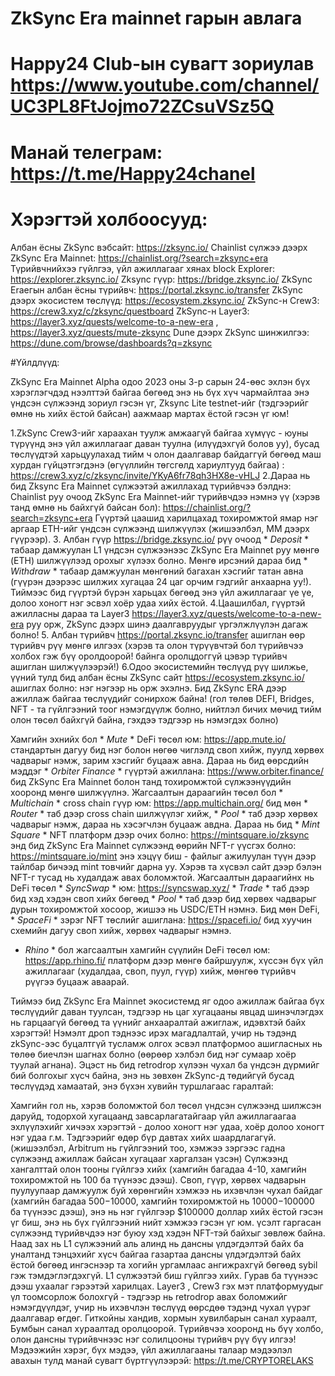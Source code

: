 # ZkSync Era mainnet гарын авлага

# Happy24 Club-ын сувагт зориулав https://www.youtube.com/channel/UC3PL8FtJojmo72ZCsuVSz5Q

# Манай телеграм: https://t.me/Happy24chanel

# Хэрэгтэй холбоосууд:
Албан ёсны ZkSync вэбсайт: https://zksync.io/
Chainlist сүлжээ дээрх ZkSync Era Mainnet: https://chainlist.org/?search=zksync+era
Түрийвчнийхээ гүйлгээ, үйл ажиллагааг хянах block Explorer: https://explorer.zksync.io/
Zksync гүүр: https://bridge.zksync.io/
ZkSync Eraегын албан ёсны түрийвч: https://portal.zksync.io/transfer
ZkSync дээрх экосистем төслүүд: https://ecosystem.zksync.io/
ZkSync-н Crew3: https://crew3.xyz/c/zksync/questboard
ZkSync-н Layer3: https://layer3.xyz/quests/welcome-to-a-new-era , https://layer3.xyz/quests/mute-zksync
Dune дээрх ZkSync шинжилгээ: https://dune.com/browse/dashboards?q=zksync

#Үйлдлүүд:

ZkSync Era Mainnet Alpha одоо 2023 оны 3-р сарын 24-өөс эхлэн бүх хэрэглэгчдэд нээлттэй байгаа бөгөөд энэ нь бүх хүч чармайлтаа энэ үндсэн сүлжээнд зориул гэсэн үг,
Zksync Lite testnet-ийг (тэдгээрийг өмнө нь хийх ёстой байсан) аажмаар мартах ёстой гэсэн үг юм!

1.ZkSync Crew3-ийг хараахан туулж амжаагүй байгаа хүмүүс - юуны түрүүнд  энэ үйл ажиллагааг даван туулна (илүүдэхгүй болов уу), бусад төслүүдтэй харьцуулахад тийм ч олон даалгавар байдаггүй бөгөөд маш хурдан гүйцэтгэгдэнэ (өгүүллийн төгсгөлд хариултууд байгаа) : https://crew3.xyz/c/zksync/invite/YKyA6fr78qh3HX8e-vHLJ
2.Дараа нь бид Zksync Era Mainnet сүлжээтэй ажиллахад түрийвчээ бэлднэ:
Chainlist руу очоод ZkSync Era Mainnet-ийг түрийвчдээ нэмнэ үү (хэрэв танд өмнө нь байхгүй байсан бол): https://chainlist.org/?search=zksync+era
Гүүртэй цаашид харилцахад тохиромжтой ямар нэг аргаар ETH-ийг үндсэн сүлжээнд шилжүүлэх (жишээлбэл, ММ дээрх гүүрээр).
3. Албан гүүр https://bridge.zksync.io/ рүү очоод * *Deposit* * табаар дамжуулан L1 үндсэн сүлжээнээс ZkSync Era Mainnet руу мөнгө (ETH) шилжүүлээд орохыг хүлээх болно. Мөнгө ирсэний дараа бид * *Withdraw* * табаар дамжуулан мөнгөний багахан хэсгийг татан авна (гүүрэн дээрээс шилжих хугацаа 24 цаг орчим гэдгийг анхаарна уу!). Тиймээс бид гүүртэй бүрэн харьцах бөгөөд энэ үйл ажиллагааг үе үе, долоо хоногт нэг эсвэл хоёр удаа хийх ёстой.
4.Цаашилбал, гүүртэй ажилласны дараа та Layer3 https://layer3.xyz/quests/welcome-to-a-new-era руу орж, ZkSync дээрх шинэ даалгавруудыг үргэлжлүүлэн дагаж болно!
5. Албан түрийвч https://portal.zksync.io/transfer ашиглан өөр түрийвч рүү мөнгө илгээх (хэрэв та олон түрүүвчтэй бол түрийвчээ холбох гэж бүү оролдоорой! байнга оролцдоггүй цэвэр түрийвч ашиглан шилжүүлээрэй!)
6.Одоо экосистемийн төслүүд рүү шилжье, үүний тулд бид албан ёсны ZkSync сайт https://ecosystem.zksync.io/ ашиглах болно: нэг нэгээр нь орж эхэлнэ. Бид ZkSync ERA дээр ажиллаж байгаа төслүүдийг сонирхож байна! (гол төлөв DEFI, Bridges, NFT - та гүйлгээний тоог нэмэгдүүлж болно, нийтлэл бичих мөчид тийм олон төсөл байхгүй байна, гэхдээ тэдгээр нь нэмэгдэх болно)

Хамгийн эхнийх  бол * *Mute* * DeFi төсөл юм: https://app.mute.io/ стандартын дагуу бид нэг болон нөгөө чиглэлд своп хийж, пуулд хөрвөх чадварыг нэмж, зарим хэсгийг буцааж авна.
Дараа нь бид өөрсдийн мэддэг * *Orbiter Finance* * гүүртэй ажиллана: https://www.orbiter.finance/ бид ZkSync Era Mainnet болон танд тохиромжтой сүлжээнүүдийн хооронд мөнгө шилжүүлнэ.
Жагсаалтын дараагийн төсөл бол * *Multichain* * cross chain гүүр юм: https://app.multichain.org/ бид мөн * *Router* * таб дээр cross chain шилжүүлэг хийж, * *Pool* * таб дээр хөрвөх чадварыг нэмж, дараа нь хэсэгчлэн буцааж авдна.
Дараа нь бид * *Mint Square* * NFT платформ дээр очих болно: https://mintsquare.io/zksync энд бид ZkSync Era Mainnet сүлжээнд өөрийн NFT-г үүсгэх болно: https://mintsquare.io/mint энэ хэцүү биш - файлыг ажилуулан түүн дээр тайлбар бичээд mint товчийг дарна уу. Хэрэв та хүсвэл сайт дээр бэлэн NFT-г тусад нь худалдаж авах боломжтой.
Жагсаалтын дараагийнх нь DeFi төсөл * *SyncSwap* * юм: https://syncswap.xyz/ * *Trade* * таб дээр бид хэд хэдэн своп хийх бөгөөд * *Pool* * таб дээр бид хөрвөх чадварыг дурын тохиромжтой хосоор, жишээ нь USDC/ETH нэмнэ.
Бид мөн DeFi, * *SpaceFi* *  зэрэг NFT төслийг ашиглана: https://spacefi.io/ бид хуучин схемийн дагуу своп хийж, хөрвөх чадварыг нэмнэ.
* *Rhino* * бол жагсаалтын хамгийн сүүлийн DeFi төсөл юм: https://app.rhino.fi/ платформ дээр мөнгө байршуулж, хүссэн бүх үйл ажиллагааг (худалдаа, своп, пуул, гүүр) хийж, мөнгөө түрийвч рүүгээ буцааж аваарай.

Тиймээ бид ZkSync Era Mainnet экосистемд яг одоо ажиллаж байгаа бүх төслүүдийг даван туулсан, тэдгээр нь цаг хугацааны явцад шинэчлэгдэх нь гарцаагүй бөгөөд та үүнийг анхааралтай ажиглаж, идэвхтэй байх хэрэгтэй! Нэмэлт дроп тэднээс ирэх магадлалтай, учир нь тэдэнд zkSync-ээс буцалтгүй тусламж олгох эсвэл платформоо ашигласных нь төлөө биечлэн шагнах болно (өөрөөр хэлбэл бид нэг сумаар хоёр туулай агнана). Эцэст нь бид retrodrop хүлээн чухал ба үндсэн дүрмийг бий болгохыг хүсч байна, энэ нь зөвхөн ZkSync-д төдийгүй бусад төслүүдэд хамаатай, энэ бүхэн хувийн туршлагаас гаралтай:

Хамгийн гол нь, хэрэв боломжтой бол төсөл үндсэн сүлжээнд шилжсэн даруйд, тодорхой хугацаанд завсарлагатайгаар үйл ажиллагаагаа эхлүүлэхийг хичээх хэрэгтэй - долоо хоногт нэг удаа, хоёр долоо хоногт нэг удаа г.м. Тэдгээрийг өдөр бүр давтах хийх шаардлагагүй.(жишээлбэл, Arbitrum нь гүйлгээний тоо, хэмжээ зэргээс гадна сүлжээнд ажиллаж байсан хугацааг харгалзан үзсэн)
Сүлжээнд хангалттай олон тооны гүйлгээ хийх (хамгийн багадаа 4-10, хамгийн тохиромжтой нь 100 ба түүнээс дээш).
Своп, гүүр, хөрвөх чадварын пуулуупаар дамжуулж буй хөрөнгийн хэмжээ нь ихэвчлэн чухал байдаг (хамгийн багадаа $500-$10000, хамгийн тохиромжтой нь $10000-$100000 ба түүнээс дээш), энэ нь нэг гүйлгээр $100000 доллар хийх ёстой гэсэн үг биш, энэ нь бүх гүйлгээний нийт хэмжээ гэсэн үг юм. 
үсэлт гаргасан сүлжээнд түрийвчдээ нэг буюу хэд хэдэн NFT-тэй байхыг зөвлөж байна.
Наад зах нь L1 сүлжээний аль алинд нь дансны үлдэгдэлтэй байх ба уналтанд тэнцэхийг хүсч байгаа газартаа дансны үлдэгдэлтэй байх ёстой бөгөөд ингэснээр та хогийн ургамлаас ангижрахгүй бөгөөд sybil гэж тэмдэглэгдэхгүй. L1 сүлжээтэй биш гүйлгээ хийх. Гурав ба түүнээс дээш ухаалаг гэрээтэй харилцах.
Layer3 , Crew3 гэх мэт платформуудыг үл тоомсорлож болохгүй - тэдгээр нь retrodrop авах боломжийг нэмэгдүүлдэг, учир нь ихэвчлэн төслүүд өөрсдөө тэдэнд чухал үүрэг даалгавар өгдөг.
Гиткойны хандив, хормын хувилбарын санал хураалт, Бумбын санал хураалтад оролцоорой.
Түрийвчээ хооронд нь бүү холбо, олон дансны түрийвчнээс нэг солилцооны түрийвч рүү бүү илгээ!
Мэдээжийн хэрэг, бүх мэдээ, үйл ажиллагааны талаар мэдээлэл авахын тулд манай сувагт бүртгүүлээрэй: https://t.me/CRYPTORELAKS





